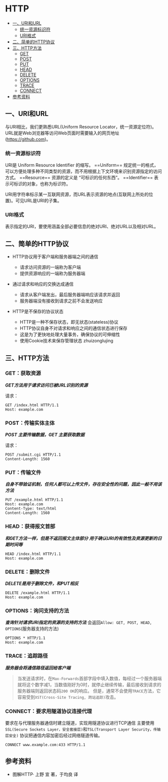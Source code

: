 # HTTP

<!-- TOP -->
- [一、URI和URL](#一URI和URL)
  - [统一资源标识符](#统一资源标识符)
  - [URI格式](#URI格式)
- [二、简单的HTTP协议](#二简单的HTTP协议)
- [三、HTTP方法](#三HTTP方法)
  - [GET](#GET获取资源)
  - [POST](#POST传输实体主体)
  - [PUT](#PUT传输文件)
  - [HEAD](#HEAD获得报文首部)
  - [DELETE](#DELETE删除文件)
  - [OPTIONS](#OPTIONS询问支持的方法)
  - [TRACE](#TRACE追踪路径)
  - [CONNECT](#CONNECT要求用隧道协议连接代理)
- [参考资料](#参考资料)
<!-- TOP -->

## 一、URI和URL

与URI相比，我们更熟悉URL(Uniform Resource Locator，统一资源定位符)。
URL就是Web浏览器等访问Web页面时需要输入的网页地址(https://github.com)。

### 统一资源标识符

URI是 Uniform Resource Identifier 的缩写。
==Uniform==
规定统一的格式，可以方便处理多种不同类型的资源，而不用根据上下文环境来识别资源指定的访问方式。
==Resource==
资源的定义是 “可标识的任何东西”。
==Identifier==
表示可标识的对象，也称为标识符。

URI用字符串标示某一互联网资源，而URL表示资源的地点(互联网上所处的位置)。可见URL是URI的子集。

### URI格式

表示指定的URI，要使用涵盖全部必要信息的绝对URI、绝对URL以及相对URL。

## 二、简单的HTTP协议

- HTTP协议用于客户端和服务器端之间的通信
  - 请求访问资源的一端称为客户端
  - 提供资源响应的一端称为服务器端

- 通过请求和响应的交换达成通信
  - 请求从客户端发出，最后服务器端响应该请求并返回
  - 服务器端没有接收到请求之前不会发送响应

- HTTP是不保存的协议状态
  - HTTP是一种不保存状态，即无状态(stateless)协议
  - HTTP协议自身不对请求和响应之间的通信状态进行保存
  - 这是为了更快地处理大量事务，确保协议的可伸缩性
  - 使用Cookie技术来保存管理状态
zhuizonglujing
## 三、HTTP方法

### GET：获取资源

***GET方法用于请求访问已被URL识别的资源***

请求：

```shell
GET /index.html HTTP/1.1
Host: example.com
```

### POST：传输实体主体

***POST 主要传输数据，GET 主要获取数据***

请求：

```shell
POST /submit.cgi HTTP/1.1
Content-Length: 1560
```

### PUT：传输文件

***自身不带验证机制，任何人都可以上传文件，存在安全性的问题，因此一般不用该方法***

```shell
PUT /example.html HTTP/1.1
Host: example.com
Content-Type: text/html
Content-Length: 1560
```

### HEAD：获得报文首部

***和GET方法一样，但是不返回报文主体部分***
***用于确认URI的有效性及资源更新的日期时间等***

```shell
HEAD /index.html HTTP/1.1
Host: example.com
```

### DELETE：删除文件

***DELETE是用于删除文件，和PUT相反***

```shell
DELETE /example.html HTTP/1.1
Host: example.com
```

### OPTIONS：询问支持的方法

***查询针对请求URI指定的资源的支持的方法***
会返回`Allow: GET, POST, HEAD, OPTIONS`(服务器支持的方法)

```shell
OPTIONS * HTTP/1.1
Host: example.com
```

### TRACE：追踪路径

***服务器会将通信路径返回给客户端***

> 当发送请求时，在`Max-Forwards`首部字段中填入数值，每经过一个服务器端就将这个数字减1，当数值刚好为0时，就停止继续传输，最后接收到请求的服务器端则返回状态码`200 OK`的响应。
> 但是，通常不会使用`TRACE`方法，它容易受到`XST(Cross-Site Tracing, 跨站追踪)`攻击。

### CONNECT：要求用隧道协议连接代理

要求在与代理服务器通信时建立隧道，实现用隧道协议进行TCP通信
主要使用`SSL(Secure Sockets Layer，安全套接层)`和`TSL(Transport Layer Security，传输层安全)` 协议把通信内容加密后经过网络隧道传输。

```shell
CONNECT www.example.com:433 HTTP/1.1
```

## 参考资料

- 图解HTTP· 上野 宣 著，于均良 译